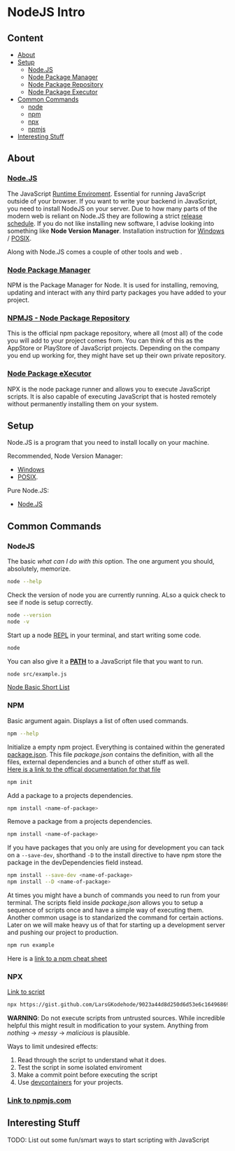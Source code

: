 # NodeJS Intro

## Content
- [About](#about)
- [Setup](#setup)
  - [Node.JS](#nodejs)
  - [Node Package Manager](#node-package-manager)
  - [Node Package Repository](#npmjs---node-package-repository)
  - [Node Package Executor](#node-package-executor)
- [Common Commands](#common-commands)
  - [node](#node)
  - [npm](#npm)
  - [npx](#npx)
  - [npmjs](#npmjs)
- [Interesting Stuff](#interesting-stuff)

## About

### [Node.JS](https://nodejs.org/en/)

The JavaScript [Runtime Enviroment](https://en.wikipedia.org/wiki/Runtime_system). Essential for running JavaScript outside of your browser. If you want to write your backend in JavaScript, you need to install NodeJS on your server. Due to how many parts of the modern web is reliant on Node.JS they are following a strict [release schedule](https://nodejs.dev/en/about/releases/). If you do not like installing new software, I advise looking into something like **Node Version Manager**. Installation instruction for [Windows](https://github.com/coreybutler/nvm-windows#installation--upgrades) / [POSIX](https://github.com/nvm-sh/nvm).

Along with Node.JS comes a couple of other tools and web .

### [Node Package Manager](https://docs.npmjs.com/)

NPM is the Package Manager for Node. It is used for installing, removing, updating and interact with any third party packages you have added to your project.

### [NPMJS - Node Package Repository](https://www.npmjs.com/)

This is the official npm package repository, where all (most all) of the code you will add to your project comes from. You can think of this as the AppStore or PlayStore of JavaScript projects. Depending on the company you end up working for, they might have set up their own private repository.

### [Node Package <s>e</s>Xecutor]((https://www.npmjs.com/package/npx))

NPX is the node package runner and allows you to execute JavaScript scripts. It is also capable of executing JavaScript that is hosted remotely without permanently installing them on your system.

## Setup

Node.JS is a program that you need to install locally on your machine.

Recommended, Node Version Manager:
- [Windows](https://github.com/coreybutler/nvm-windows#installation--upgrades)
- [POSIX](https://github.com/nvm-sh/nvm).

Pure Node.JS:
- [Node.JS](https://nodejs.org/)

## Common Commands

### NodeJS
The basic *what can I do with this* option. The one argument you should, absolutely, memorize.
```sh
node --help
```

Check the version of node you are currently running. ALso a quick check to see if node is setup correctly.
```sh
node --version
node -v
```

Start up a node [REPL](https://en.wikipedia.org/wiki/Read%E2%80%93eval%E2%80%93print_loop) in your terminal, and start writing some code.
```sh
node
```

You can also give it a [**PATH**](https://en.wikipedia.org/wiki/Path_(computing)) to a JavaScript file that you want to run.
```sh
node src/example.js
```

[Node Basic Short List](https://www.codecademy.com/learn/learn-node-js/modules/intro-to-node-js/cheatsheet)

### NPM

Basic argument again. Displays a list of often used commands.
```sh
npm --help
```

Initialize a empty npm project. Everything is contained within the generated [package.json](package.json). This file *package.json* contains the definition, with all the files, external dependencies and a bunch of other stuff as well. <br>[Here is a link to the offical documentation for that file](https://docs.npmjs.com/cli/v9/configuring-npm/package-json)
```sh
npm init
```

Add a package to a projects dependencies.
```sh
npm install <name-of-package>
```

Remove a package from a projects dependencies.
```sh
npm install <name-of-package>
```

If you have packages that you only are using for development you can tack on a ```--save-dev```, shorthand ```-D``` to the install directive to have npm store the package in the devDependencies field instead.
```sh
npm install --save-dev <name-of-package>
npm install --D <name-of-package>
```

At times you might have a bunch of commands you need to run from your terminal. The scripts field inside *package.json* allows you to setup a sequence of scripts once and have a simple way of executing them. Another common usage is to standarized the command for certain actions. Later on we will make heavy us of that for starting up a development server and pushing our project to production.
```sh
npm run example
```

Here is a [link to a npm cheat sheet](https://devhints.io/npm)

### NPX

[Link to script](https://gist.github.com/LarsGKodehode/9023a44d8d250d6d53e6c164968692ee)
```sh
npx https://gist.github.com/LarsGKodehode/9023a44d8d250d6d53e6c164968692ee
```

**WARNING**: Do not execute scripts from untrusted sources. While incredible helpful this might result in modification to your system. Anything from *nothing* -> *messy* -> *malicious* is plausible.

Ways to limit undesired effects:
1. Read through the script to understand what it does.
2. Test the script in some isolated enviroment
3. Make a commit point before executing the script
4. Use [devcontainers](https://code.visualstudio.com/docs/devcontainers/containers) for your projects.

### [Link to npmjs.com](https://www.npmjs.com/)

## Interesting Stuff
TODO: List out some fun/smart ways to start scripting with JavaScript